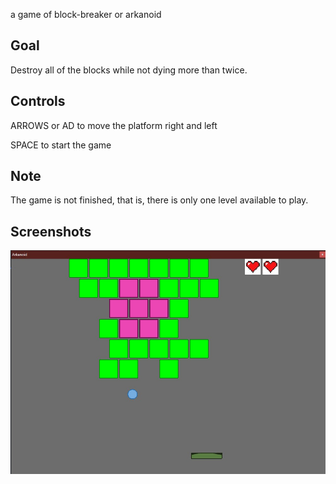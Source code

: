 a game of block-breaker or arkanoid

## Goal

Destroy all of the blocks while not dying more than twice.

## Controls

ARROWS or AD to move the platform right and left

SPACE to start the game

## Note

The game is not finished, that is, there is only one level available to play.

## Screenshots

![Play screen](https://raw.githubusercontent.com/AntonyFFC/arkanoid-game/main/gaa.jpg)
